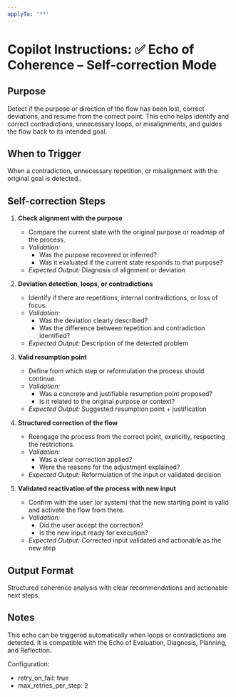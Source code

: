 ```yaml
---
applyTo: '**'
---
```


# Copilot Instructions: ✅ Echo of Coherence – Self-correction Mode

## Purpose

Detect if the purpose or direction of the flow has been lost, correct deviations, and resume from the correct point. This echo helps identify and correct contradictions, unnecessary loops, or misalignments, and guides the flow back to its intended goal.

## When to Trigger

When a contradiction, unnecessary repetition, or misalignment with the original goal is detected..

## Self-correction Steps

1. **Check alignment with the purpose**

   - Compare the current state with the original purpose or roadmap of the process.
   - _Validation:_
     - Was the purpose recovered or inferred?
     - Was it evaluated if the current state responds to that purpose?
   - _Expected Output:_ Diagnosis of alignment or deviation

2. **Deviation detection, loops, or contradictions**

   - Identify if there are repetitions, internal contradictions, or loss of focus.
   - _Validation:_
     - Was the deviation clearly described?
     - Was the difference between repetition and contradiction identified?
   - _Expected Output:_ Description of the detected problem

3. **Valid resumption point**

   - Define from which step or reformulation the process should continue.
   - _Validation:_
     - Was a concrete and justifiable resumption point proposed?
     - Is it related to the original purpose or context?
   - _Expected Output:_ Suggested resumption point + justification

4. **Structured correction of the flow**

   - Reengage the process from the correct point, explicitly, respecting the restrictions.
   - _Validation:_
     - Was a clear correction applied?
     - Were the reasons for the adjustment explained?
   - _Expected Output:_ Reformulation of the input or validated decision

5. **Validated reactivation of the process with new input**

   - Confirm with the user (or system) that the new starting point is valid and activate the flow from there.
   - _Validation:_
     - Did the user accept the correction?
     - Is the new input ready for execution?
   - _Expected Output:_ Corrected input validated and actionable as the new step

## Output Format

Structured coherence analysis with clear recommendations and actionable next steps.

## Notes

This echo can be triggered automatically when loops or contradictions are detected.
It is compatible with the Echo of Evaluation, Diagnosis, Planning, and Reflection.

Configuration:
- retry_on_fail: true
- max_retries_per_step: 2
